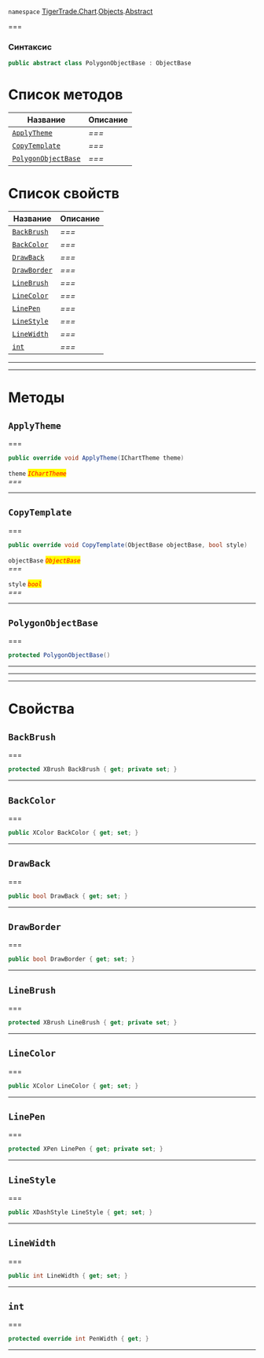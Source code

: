 
`namespace` [TigerTrade.Chart](../../../TigerTrade.Chart.md).[Objects](../../../TigerTrade.Chart/Objects.md).[Abstract](../../../TigerTrade.Chart/Objects/Abstract.md)


===

### Синтаксис
```csharp
public abstract class PolygonObjectBase : ObjectBase
```


# Список методов
| Название | Описание |
| --- | --- |
| [`ApplyTheme`](#method-applytheme) | *===* |
| [`CopyTemplate`](#method-copytemplate) | *===* |
| [`PolygonObjectBase`](#method-polygonobjectbase) | *===* |

# Список свойств
| Название | Описание |
| --- | --- |
| [`BackBrush`](#property-backbrush) | *===* |
| [`BackColor`](#property-backcolor) | *===* |
| [`DrawBack`](#property-drawback) | *===* |
| [`DrawBorder`](#property-drawborder) | *===* |
| [`LineBrush`](#property-linebrush) | *===* |
| [`LineColor`](#property-linecolor) | *===* |
| [`LinePen`](#property-linepen) | *===* |
| [`LineStyle`](#property-linestyle) | *===* |
| [`LineWidth`](#property-linewidth) | *===* |
| [`int`](#property-int) | *===* |





***  
***  
# Методы

## `ApplyTheme`<a href="method-applytheme" id="method-applytheme"></a>
===
```csharp
public override void ApplyTheme(IChartTheme theme)
```

`theme` <mark style="color:red;">*`IChartTheme`*</mark>  
 *===*  


***  

## `CopyTemplate`<a href="method-copytemplate" id="method-copytemplate"></a>
===
```csharp
public override void CopyTemplate(ObjectBase objectBase, bool style)
```
`objectBase` <mark style="color:red;">*`ObjectBase`*</mark>  
 *===*  

`style` <mark style="color:red;">*`bool`*</mark>  
 *===*  


***  

## `PolygonObjectBase`<a href="method-polygonobjectbase" id="method-polygonobjectbase"></a>
===
```csharp
protected PolygonObjectBase()
```

***  
***  
 ***  
# Свойства

## `BackBrush`<a href="property-backbrush" id="property-backbrush"></a>
===
```csharp
protected XBrush BackBrush { get; private set; }
```  
***

## `BackColor`<a href="property-backcolor" id="property-backcolor"></a>
===
```csharp
public XColor BackColor { get; set; }
```  
***

## `DrawBack`<a href="property-drawback" id="property-drawback"></a>
===
```csharp
public bool DrawBack { get; set; }
```  
***

## `DrawBorder`<a href="property-drawborder" id="property-drawborder"></a>
===
```csharp
public bool DrawBorder { get; set; }
```  
***

## `LineBrush`<a href="property-linebrush" id="property-linebrush"></a>
===
```csharp
protected XBrush LineBrush { get; private set; }
```  
***

## `LineColor`<a href="property-linecolor" id="property-linecolor"></a>
===
```csharp
public XColor LineColor { get; set; }
```  
***

## `LinePen`<a href="property-linepen" id="property-linepen"></a>
===
```csharp
protected XPen LinePen { get; private set; }
```  
***

## `LineStyle`<a href="property-linestyle" id="property-linestyle"></a>
===
```csharp
public XDashStyle LineStyle { get; set; }
```  
***

## `LineWidth`<a href="property-linewidth" id="property-linewidth"></a>
===
```csharp
public int LineWidth { get; set; }
```  
***

## `int`<a href="property-int" id="property-int"></a>
===
```csharp
protected override int PenWidth { get; }
```  
***

